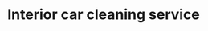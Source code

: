 ---
title: "Interior car cleaning service"
alt: "Deep cleaning of the car’s interior, including vacuuming, wiping surfaces, and sanitising"
description: "Vacuuming, wiping surfaces, and sanitising the car’s interior "
category: "mobile-car-wash"
subcategory: "interior-car-cleaning"
task: "interior-car-cleaning"
image: "/mobile-car-wash/interior-car-cleaning.png"
ogImage: "/mobile-car-wash/interior-car-cleaning.png"
colour: "red"
pathtxt: "Interior car cleaning"
published: true

subcategorycard:
  - published: true
    colour: "red"
    description: "Interior car cleaning subcategorycard description"
    path: "/"
    pathtxt: "Interior car cleaning"
    image: "/mobile-car-wash/interior-car-cleaning.png"

faqs:
  - question: "Interior car cleaning q1?"
    answer: "You can return any item within 30 days of purchase."
  - question: "Interior car cleaning q2?"
    answer: "Yes, we ship to most countries worldwide."
  - question: "Interior car cleaning q3?"
    answer: "a3."

---
